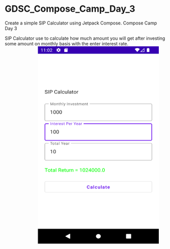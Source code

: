 # GDSC_Compose_Camp_Day_3
Create a simple SIP Calculator using Jetpack Compose. Compose Camp Day 3

SIP Calculator use to calculate how much amount you will get after investing some amount on monthly basis with the enter interest rate. 
  <img src="SIP.png" width="380" height="620" align="right" hspace="20">
